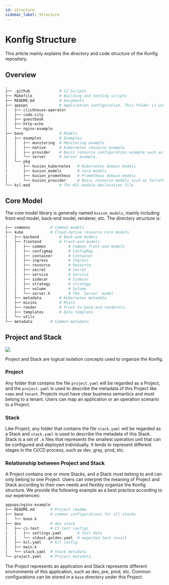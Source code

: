 ```yaml
---
id: structure
sidebar_label: Structure
---
```


# Konfig Structure

This article mainly explains the directory and code structure of the Konfig repository.

## Overview

```bash
.
├── .github             # CI Scripts
├── Makefile            # Building and testing scripts
├── README.md           # Documents
├── appops              # Application configuration. This folder is used to place KCL operation and maintenance configuration of all applications
│   ├── clickhouse-operator
│   ├── code-city
│   ├── guestbook
│   ├── http-echo
│   └── nginx-example
├── base                # Models
│   ├── examples        # Examples
│   │   ├── monitoring  # Monitoring example
│   │   ├── native      # Kubernetes resource example
│   │   ├── provider    # Basic resource configuration example such as Terraform resource
│   │   └── server      # Server example.
│   └── pkg
│       ├── kusion_kubernetes   # Kubernetes domain models
│       ├── kusion_models       # Core models
│       ├── kusion_prometheus   # Prometheus domain models
│       └── kusion_provider     # Basic resource models such as Terraform resource
└── kcl.mod             # The KCL module declaration file
```

## Core Model

The core model library is generally named `kusion_models`, mainly including front-end model, back-end model, renderer, etc. The directory structure is:

```bash
├── commons         # Common models
├── kube            # Cloud-native resource core models
│   ├── backend         # Back-end models
│   ├── frontend        # Front-end models
│   │   ├── common          # Common front-end models
│   │   ├── configmap       # ConfigMap
│   │   ├── container       # Container
│   │   ├── ingress         # Ingress
│   │   ├── resource        # Resource
│   │   ├── secret          # Secret
│   │   ├── service         # Service
│   │   ├── sidecar         # Sidecar
│   │   ├── strategy        # strategy
│   │   ├── volume          # Volume
│   │   └── server.k        # The `Server` model
│   ├── metadata        # Kubernetes metadata
│   ├── mixins          # Mixin
│   ├── render          # Front-to-back-end renderers.
│   ├── templates       # Data template
│   └── utils
└── metadata        # Common metadata
```

## Project and Stack

![](/img/docs/user_docs/concepts/project-stack.png)

Project and Stack are logical isolation concepts used to organize the Konfig.

### Project

Any folder that contains the file `project.yaml` will be regarded as a Project, and the `project.yaml` is used to describe the metadata of this Project like `name` and `tenant`. Projects must have clear business semantics and must belong to a tenant. Users can map an application or an operation scenario to a Project.

### Stack

Like Project, any folder that contains the file `stack.yaml` will be regarded as a Stack and `stack.yaml` is used to describe the metadata of this Stack. Stack is a set of `.k` files that represents the smallest operation unit that can be configured and deployed individually. It tends to represent different stages in the CI/CD process, such as dev, gray, prod, etc.

### Relationship between Project and Stack

A Project contains one or more Stacks, and a Stack must belong to and can only belong to one Project. Users can interpret the meaning of Project and Stack according to their own needs and flexibly organize the Konfig structure. We provide the following example as a best practice according to our experiences:

```bash
appops/nginx-example
├── README.md       # Project readme
├── base            # common configurations for all stacks
│   └── base.k
├── dev             # dev stack
│   ├── ci-test     # CI test configs
│   │   ├── settings.yaml       # test data
│   │   └── stdout.golden.yaml  # expected test result
│   ├── kcl.yaml    # kcl config
│   ├── main.k
│   └── stack.yaml  # Stack metadata
└── project.yaml    # Project metadata
```

The Project represents an application and Stack represents different environments of this application, such as dev, pre, prod, etc. Common configurations can be stored in a `base` directory under this Project.
